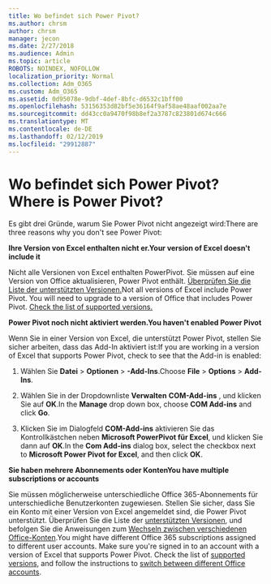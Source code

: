 ```yaml
---
title: Wo befindet sich Power Pivot?
ms.author: chrsm
author: chrsm
manager: jecon
ms.date: 2/27/2018
ms.audience: Admin
ms.topic: article
ROBOTS: NOINDEX, NOFOLLOW
localization_priority: Normal
ms.collection: Adm_O365
ms.custom: Adm_O365
ms.assetid: 0d95078e-9dbf-4def-8bfc-d6532c1bff00
ms.openlocfilehash: 53156353d82bf5e36164f9af58ae48aaf002aa7e
ms.sourcegitcommit: dd43cc0a9470f98b8ef2a3787c823801d674c666
ms.translationtype: MT
ms.contentlocale: de-DE
ms.lasthandoff: 02/12/2019
ms.locfileid: "29912887"
---
```

# <a name="where-is-power-pivot"></a><span data-ttu-id="6d701-102">Wo befindet sich Power Pivot?</span><span class="sxs-lookup"><span data-stu-id="6d701-102">Where is Power Pivot?</span></span>

<span data-ttu-id="6d701-103">Es gibt drei Gründe, warum Sie Power Pivot nicht angezeigt wird:</span><span class="sxs-lookup"><span data-stu-id="6d701-103">There are three reasons why you don't see Power Pivot:</span></span>
  
 <span data-ttu-id="6d701-104">**Ihre Version von Excel enthalten nicht er.**</span><span class="sxs-lookup"><span data-stu-id="6d701-104">**Your version of Excel doesn't include it**</span></span>
  
<span data-ttu-id="6d701-p101">Nicht alle Versionen von Excel enthalten PowerPivot. Sie müssen auf eine Version von Office aktualisieren, Power Pivot enthält. [Überprüfen Sie die Liste der unterstützten Versionen.](https://support.office.com/article/aa64e217-4b6e-410b-8337-20b87e1c2a4b.aspx)</span><span class="sxs-lookup"><span data-stu-id="6d701-p101">Not all versions of Excel include Power Pivot. You will need to upgrade to a version of Office that includes Power Pivot. [Check the list of supported versions.](https://support.office.com/article/aa64e217-4b6e-410b-8337-20b87e1c2a4b.aspx)</span></span>
  
 <span data-ttu-id="6d701-108">**Power Pivot noch nicht aktiviert werden.**</span><span class="sxs-lookup"><span data-stu-id="6d701-108">**You haven't enabled Power Pivot**</span></span>
  
<span data-ttu-id="6d701-109">Wenn Sie in einer Version von Excel, die unterstützt Power Pivot, stellen Sie sicher arbeiten, dass das Add-In aktiviert ist:</span><span class="sxs-lookup"><span data-stu-id="6d701-109">If you are working in a version of Excel that supports Power Pivot, check to see that the Add-in is enabled:</span></span>
  
1. <span data-ttu-id="6d701-110">Wählen Sie **Datei** \> **Optionen** \> **-Add-Ins**.</span><span class="sxs-lookup"><span data-stu-id="6d701-110">Choose **File** \> **Options** \> **Add-Ins**.</span></span>
    
2. <span data-ttu-id="6d701-111">Wählen Sie in der Dropdownliste **Verwalten** **COM-Add-ins** , und klicken Sie auf **OK**.</span><span class="sxs-lookup"><span data-stu-id="6d701-111">In the **Manage** drop down box, choose **COM Add-ins** and click **Go**.</span></span>
    
3. <span data-ttu-id="6d701-112">Klicken Sie im Dialogfeld **COM-Add-ins** aktivieren Sie das Kontrollkästchen neben **Microsoft PowerPivot für Excel**, und klicken Sie dann auf **OK**.</span><span class="sxs-lookup"><span data-stu-id="6d701-112">In the **Com Add-ins** dialog box, select the checkbox next to **Microsoft Power Pivot for Excel**, and then click **OK**.</span></span> 
    
 <span data-ttu-id="6d701-113">**Sie haben mehrere Abonnements oder Konten**</span><span class="sxs-lookup"><span data-stu-id="6d701-113">**You have multiple subscriptions or accounts**</span></span>
  
<span data-ttu-id="6d701-p102">Sie müssen möglicherweise unterschiedliche Office 365-Abonnements für unterschiedliche Benutzerkonten zugewiesen. Stellen Sie sicher, dass Sie ein Konto mit einer Version von Excel angemeldet sind, die Power Pivot unterstützt. Überprüfen Sie die Liste der [unterstützten Versionen](https://support.office.com/article/aa64e217-4b6e-410b-8337-20b87e1c2a4b.aspx), und befolgen Sie die Anweisungen zum [Wechseln zwischen verschiedenen Office-Konten](https://support.office.com/article/b9582171-fd1f-4284-9846-bdd72bb28426.aspx#BKMK_WebSwitchAccounts).</span><span class="sxs-lookup"><span data-stu-id="6d701-p102">You might have different Office 365 subscriptions assigned to different user accounts. Make sure you're signed in to an account with a version of Excel that supports Power Pivot. Check the list of [supported versions](https://support.office.com/article/aa64e217-4b6e-410b-8337-20b87e1c2a4b.aspx), and follow the instructions to [switch between different Office accounts](https://support.office.com/article/b9582171-fd1f-4284-9846-bdd72bb28426.aspx#BKMK_WebSwitchAccounts).</span></span>
  


